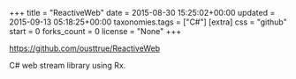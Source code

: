 +++
title = "ReactiveWeb"
date = 2015-08-30 15:25:02+00:00
updated = 2015-09-13 05:18:25+00:00
taxonomies.tags = ["C#"]
[extra]
css = "github"
start = 0
forks_count = 0
license = "None"
+++

<https://github.com/ousttrue/ReactiveWeb>

C# web stream library using Rx.

